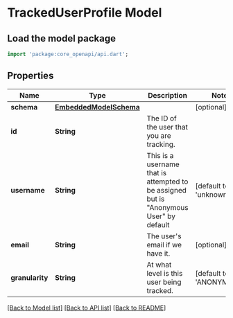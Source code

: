 # TrackedUserProfile Model

## Load the model package
```dart
import 'package:core_openapi/api.dart';
```

## Properties
Name | Type | Description | Notes
------------ | ------------- | ------------- | -------------
**schema** | [**EmbeddedModelSchema**](EmbeddedModelSchema) |  | [optional] 
**id** | **String** | The ID of the user that you are tracking. | 
**username** | **String** | This is a username that is attempted to be assigned but is \"Anonymous User\" by default | [default to 'unknown']
**email** | **String** | The user's email if we have it. | [optional] 
**granularity** | **String** | At what level is this user being tracked. | [default to 'ANONYMOUS']

[[Back to Model list]](../README#documentation-for-models) [[Back to API list]](../README#documentation-for-api-endpoints) [[Back to README]](../README)


